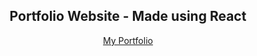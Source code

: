 
<div align='center'>
  <h2>
  Portfolio Website - Made using React
</h2>
<a href='https://flamboyant-cori-f17ddc.netlify.app/'>My Portfolio</a>
</div>
